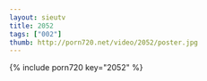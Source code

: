 ```yaml
--- 
layout: sieutv
title: 2052
tags: ["002"]
thumb: http://porn720.net/video/2052/poster.jpg
---
```

{% include porn720 key="2052" %} 
